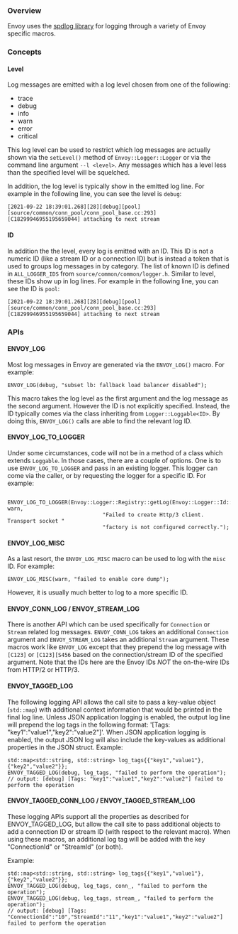 ### Overview

Envoy uses the [spdlog library](https://github.com/gabime/spdlog#readme) for logging
through a variety of Envoy specific macros.

### Concepts

#### Level

Log messages are emitted with a log level chosen from one of the following:
* trace
* debug
* info
* warn
* error
* critical

This log level can be used to restrict which log messages are actually
shown via the `setLevel()` method of `Envoy::Logger::Logger` or via the command
line argument `--l <level>`. Any messages which has a level less than the specified
level will be squelched.

In addition, the log level is typically show in the emitted log line. For example
in the following line, you can see the level is `debug`:

```
[2021-09-22 18:39:01.268][28][debug][pool] [source/common/conn_pool/conn_pool_base.cc:293] [C18299946955195659044] attaching to next stream
```

#### ID

In addition the the level, every log is emitted with an ID. This ID is not
a numeric ID (like a stream ID or a connection ID) but is instead a token that
is used to groups log messages in by category. The list of known ID is defined
in `ALL_LOGGER_IDS` from `source/common/common/logger.h`. Similar to level, these
IDs show up in log lines. For example in the following line, you can see the
ID is `pool`:

```
[2021-09-22 18:39:01.268][28][debug][pool] [source/common/conn_pool/conn_pool_base.cc:293] [C18299946955195659044] attaching to next stream
```

### APIs

#### ENVOY_LOG

Most log messages in Envoy are generated via the `ENVOY_LOG()` macro. For example:

```
ENVOY_LOG(debug, "subset lb: fallback load balancer disabled");
```

This macro takes the log level as the first argument and the log message as the
second argument. However the ID is not explicitly specified. Instead, the ID
typically comes via the class inheriting from `Logger::Loggable<ID>`. By doing this,
`ENVOY_LOG()` calls are able to find the relevant log ID.

#### ENVOY_LOG_TO_LOGGER

Under some circumstances, code will not be in a method of a class which extends
`Loggable`. In those cases, there are a couple of options. One is to use
`ENVOY_LOG_TO_LOGGER` and pass in an existing logger. This logger can come via
the caller, or by requesting the logger for a specific ID. For example:

```
          ENVOY_LOG_TO_LOGGER(Envoy::Logger::Registry::getLog(Envoy::Logger::Id::pool), warn,
                              "Failed to create Http/3 client. Transport socket "
                              "factory is not configured correctly.");
```

#### ENVOY_LOG_MISC

As a last resort, the `ENVOY_LOG_MISC` macro can be used to log with the `misc` ID. For
example:

```
ENVOY_LOG_MISC(warn, "failed to enable core dump");
```
However, it is usually much better to log to a more specific ID.

#### ENVOY_CONN_LOG / ENVOY_STREAM_LOG

There is another API which can be used specifically for `Connection` or `Stream`
related log messages. `ENVOY_CONN_LOG` takes an additional `Connection` argument
and `ENVOY_STREAM_LOG` takes an additional `Stream` argument. These macros work
like `ENVOY_LOG` except that they prepend the log message with `[C123]` or
`[C123][S456` based on the connection/stream ID of the specified argument.
Note that the IDs here are the Envoy IDs *NOT* the on-the-wire IDs from HTTP/2
or HTTP/3.

#### ENVOY_TAGGED_LOG

The following logging API allows the call site to pass a key-value object (``std::map``) with additional
context information that would be printed in the final log line. Unless JSON application logging is enabled,
the output log line will prepend the log tags in the following format: '[Tags: "key1":"value1","key2":"value2"]'.
When JSON application logging is enabled, the output JSON log will also include the key-values as additional properties
in the JSON struct.
Example:

```
std::map<std::string, std::string> log_tags{{"key1","value1"},{"key2","value2"}};
ENVOY_TAGGED_LOG(debug, log_tags, "failed to perform the operation");
// output: [debug] [Tags: "key1":"value1","key2":"value2"] failed to perform the operation
```

#### ENVOY_TAGGED_CONN_LOG / ENVOY_TAGGED_STREAM_LOG

These logging APIs support all the properties as described for ENVOY_TAGGED_LOG, but allow the call site to pass
additional objects to add a connection ID or stream ID (with respect to the relevant macro).
When using these macros, an additional log tag will be added with the key "ConnectionId" or "StreamId" (or both).

Example:

```
std::map<std::string, std::string> log_tags{{"key1","value1"},{"key2","value2"}};
ENVOY_TAGGED_LOG(debug, log_tags, conn_, "failed to perform the operation");
ENVOY_TAGGED_LOG(debug, log_tags, stream_, "failed to perform the operation");
// output: [debug] [Tags: "ConnectionId":"10","StreamId":"11","key1":"value1","key2":"value2"] failed to perform the operation
```
